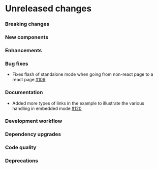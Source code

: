 # Unreleased changes

### Breaking changes

### New components

### Enhancements

### Bug fixes

- Fixes flash of standalone mode when going from non-react page to a react page
  [#109](https://github.com/envoy/polarwind/pull/109)

### Documentation

- Added more types of links in the example to illustrate the various handling in embedded
  mode [#120](https://github.com/envoy/polarwind/pull/120)

### Development workflow

### Dependency upgrades

### Code quality

### Deprecations
